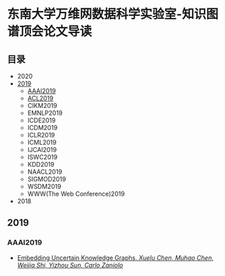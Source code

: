 # 东南大学万维网数据科学实验室-知识图谱顶会论文导读

## 目录

* 2020
* [2019](#2019)
  * [AAAI2019](#AAAI2019)
  * [ACL2019](#ACL2019)
  * CIKM2019
  * EMNLP2019
  * ICDE2019
  * ICDM2019
  * ICLR2019
  * ICML2019
  * IJCAI2019
  * ISWC2019
  * KDD2019
  * NAACL2019
  * SIGMOD2019
  * WSDM2019
  * WWW(The Web Conference)2019
* 2018

## 2019

### AAAI2019

* [Embedding Uncertain Knowledge Graphs. *Xuelu Chen, Muhao Chen, Weijia Shi, Yizhou Sun, Carlo Zaniolo*](http://xxx.com/1.pdf "提示文本")



